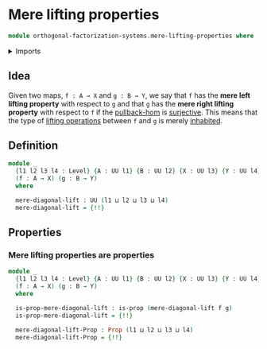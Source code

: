 # Mere lifting properties

```agda
module orthogonal-factorization-systems.mere-lifting-properties where
```

<details><summary>Imports</summary>

```agda
open import foundation.propositions
open import foundation.surjective-maps
open import foundation.universe-levels

open import orthogonal-factorization-systems.pullback-hom
```

</details>

## Idea

Given two maps, `f : A → X` and `g : B → Y`, we say that `f` has the **mere left
lifting property** with respect to `g` and that `g` has the **mere right lifting
property** with respect to `f` if the
[pullback-hom](orthogonal-factorization-systems.pullback-hom.md) is
[surjective](foundation.surjective-maps.md). This means that the type of
[lifting operations](orthogonal-factorization-systems.lifting-operations.md)
between `f` and `g` is merely [inhabited](foundation.inhabited-types.md).

## Definition

```agda
module _
  {l1 l2 l3 l4 : Level} {A : UU l1} {B : UU l2} {X : UU l3} {Y : UU l4}
  (f : A → X) (g : B → Y)
  where

  mere-diagonal-lift : UU (l1 ⊔ l2 ⊔ l3 ⊔ l4)
  mere-diagonal-lift = {!!}
```

## Properties

### Mere lifting properties are properties

```agda
module _
  {l1 l2 l3 l4 : Level} {A : UU l1} {B : UU l2} {X : UU l3} {Y : UU l4}
  (f : A → X) (g : B → Y)
  where

  is-prop-mere-diagonal-lift : is-prop (mere-diagonal-lift f g)
  is-prop-mere-diagonal-lift = {!!}

  mere-diagonal-lift-Prop : Prop (l1 ⊔ l2 ⊔ l3 ⊔ l4)
  mere-diagonal-lift-Prop = {!!}
```
